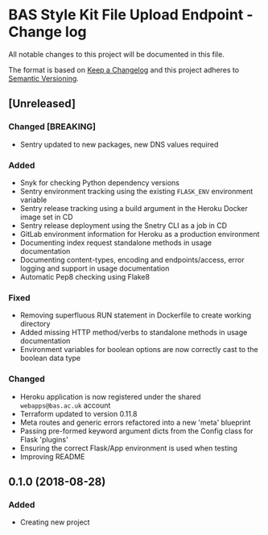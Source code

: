 # BAS Style Kit File Upload Endpoint - Change log

All notable changes to this project will be documented in this file.

The format is based on [Keep a Changelog](http://keepachangelog.com/en/1.0.0/)
and this project adheres to [Semantic Versioning](http://semver.org/spec/v2.0.0.html).

## [Unreleased]

### Changed [BREAKING]

* Sentry updated to new packages, new DNS values required

### Added

* Snyk for checking Python dependency versions
* Sentry environment tracking using the existing `FLASK_ENV` environment variable
* Sentry release tracking using a build argument in the Heroku Docker image set in CD
* Sentry release deployment using the Snetry CLI as a job in CD
* GitLab environment information for Heroku as a production environment
* Documenting index request standalone methods in usage documentation
* Documenting content-types, encoding and endpoints/access, error logging and support in usage documentation
* Automatic Pep8 checking using Flake8

### Fixed

* Removing superfluous RUN statement in Dockerfile to create working directory
* Added missing HTTP method/verbs to standalone methods in usage documentation
* Environment variables for boolean options are now correctly cast to the boolean data type

### Changed

* Heroku application is now registered under the shared `webapps@bas.ac.uk` account
* Terraform updated to version 0.11.8
* Meta routes and generic errors refactored into a new 'meta' blueprint
* Passing pre-formed keyword argument dicts from the Config class for Flask 'plugins'
* Ensuring the correct Flask/App environment is used when testing
* Improving README

## 0.1.0 (2018-08-28)

### Added

* Creating new project
